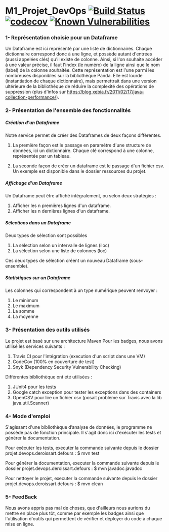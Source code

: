 # M1_Projet_DevOps [![Build Status](https://travis-ci.com/MaximeDeus/M1_Projet_DevOps.svg?branch=master)](https://travis-ci.com/MaximeDeus/M1_Projet_DevOps) [![codecov](https://codecov.io/gh/MaximeDeus/M1_Projet_DevOps/branch/master/graph/badge.svg)](https://codecov.io/gh/MaximeDeus/M1_Projet_DevOps) [![Known Vulnerabilities](https://snyk.io/test/github/MaximeDeus/M1_Projet_DevOps/badge.svg?targetFile=projet.devops.deroissart.defours%2Fpom.xml)](https://snyk.io/test/github/MaximeDeus/M1_Projet_DevOps?targetFile=projet.devops.deroissart.defours%2Fpom.xml)

### 1- Représentation choisie pour un Dataframe

Un Dataframe est ici représenté par une liste de dictionnaires.
Chaque dictionnaire correspond donc à une ligne, et possède autant d'entrées (aussi appelées clés) qu'il existe de colonne.
Ainsi, si l'on souhaite accéder à une valeur précise, il faut l'index (le numéro) de la ligne ainsi que le nom (label) de la colonne souhaitée.
Cette représentation est l'une parmi les nombreuses disponibles sur la bibliothèque Panda. 
Elle est lourde (instantiation de chaque dictionnaire), mais permettrait dans une version ultérieure de la bibliothèque de réduire la complexité des opérations de suppression (plus d'infos sur https://blog.xebia.fr/2011/02/17/java-collection-performance/).


### 2- Présentation de l'ensemble des fonctionnalités

##### Création d'un Dataframe
Notre service permet de créer des Dataframes de deux façons différentes.

1. La première façon est le passage en paramètre d'une structure de données, ici un dictionnaire.
Chaque clé correspond à une colonne, représentée par un tableau.

2. La seconde façon de créer un dataframe est le passage d'un fichier csv. Un exemple est disponible dans le dossier ressources du projet.

##### Affichage d'un Dataframe

Un Dataframe peut être affiché intégralement, ou selon deux stratégies :

1. Afficher les n premières lignes d'un dataframe.
2. Afficher les n dernières lignes d'un dataframe.

##### Sélections dans un Dataframe
Deux types de sélection sont possibles

1. La sélection selon un intervalle de lignes (iloc)
2. La sélection selon une liste de colonnes (loc)

Ces deux types de sélection créent un nouveau Dataframe (sous-ensemble).

##### Statistiques sur un Dataframe
Les colonnes qui correspondent à un type numérique peuvent renvoyer :

1. Le minimum
2. Le maximum
3. La somme
4. La moyenne

### 3- Présentation des outils utilisés

Le projet est basé sur une architecture Maven
Pour les badges, nous avons utilisé les services suivants :

1. Travis CI pour l'intégration (execution d'un script dans une VM)
2. CodeCov (100% en couverture de test)
3. Snyk (Dependency Security Vulnerability Checking)

Différentes bibliothèque ont été utilisées :
1. JUnit4 pour les tests
2. Google catch exception pour tester les exceptions dans des containers
3. OpenCSV pour lire un fichier csv (posait problème sur Travis avec la lib java.util.Scanner)

### 4- Mode d'emploi

S'agissant d'une bibliothèque d’analyse de données, le programme ne possède pas de fonction principale.
Il s'agit donc ici d'exécuter les tests et générer la documentation. 

Pour exécuter les tests, executer la commande suivante depuis le dossier projet.devops.deroissart.defours :
$ mvn test

Pour générer la documentation, executer la commande suivante depuis le dossier projet.devops.deroissart.defours :
$ mvn javadoc:javadoc

Pour nettoyer le projet, executer la commande suivante depuis le dossier projet.devops.deroissart.defours :
$ mvn clean

### 5- FeedBack

Nous avons appris pas mal de choses, que d'ailleurs nous aurions du mettre en place plus tôt,
comme par exemple les badges ainsi que l'utilisation d'outils qui permettent de vérifier et déployer du code à chaque mise en ligne.
